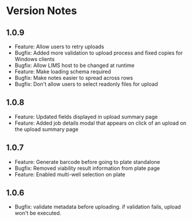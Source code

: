 # Version Notes

## 1.0.9
- Feature: Allow users to retry uploads
- Bugfix: Added more validation to upload process and fixed copies for Windows clients
- Bugfix: Allow LIMS host to be changed at runtime
- Feature: Make loading schema required
- Bugfix: Make notes easier to spread across rows
- Bugfix: Don't allow users to select readonly files for upload

## 1.0.8
- Feature: Updated fields displayed in upload summary page
- Feature: Added job details modal that appears on click of an upload on the upload summary page

## 1.0.7
- Feature: Generate barcode before going to plate standalone
- Bugfix: Removed viability result information from plate page
- Feature: Enabled multi-well selection on plate

## 1.0.6
- Bugfix: validate metadata before uploading. if validation fails,
upload won't be executed.